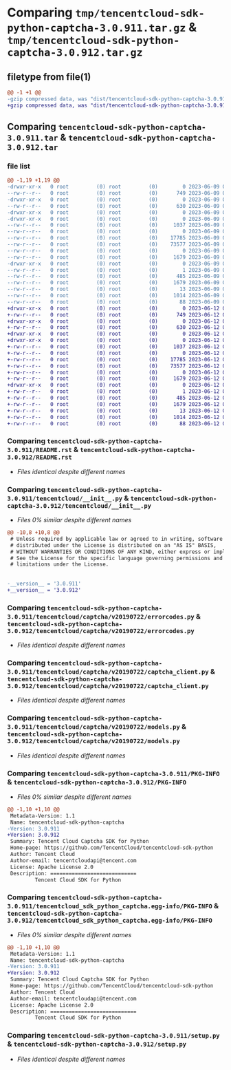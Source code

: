 # Comparing `tmp/tencentcloud-sdk-python-captcha-3.0.911.tar.gz` & `tmp/tencentcloud-sdk-python-captcha-3.0.912.tar.gz`

## filetype from file(1)

```diff
@@ -1 +1 @@
-gzip compressed data, was "dist/tencentcloud-sdk-python-captcha-3.0.911.tar", last modified: Fri Jun  9 02:13:36 2023, max compression
+gzip compressed data, was "dist/tencentcloud-sdk-python-captcha-3.0.912.tar", last modified: Mon Jun 12 02:58:06 2023, max compression
```

## Comparing `tencentcloud-sdk-python-captcha-3.0.911.tar` & `tencentcloud-sdk-python-captcha-3.0.912.tar`

### file list

```diff
@@ -1,19 +1,19 @@
-drwxr-xr-x   0 root         (0) root         (0)        0 2023-06-09 02:13:36.000000 tencentcloud-sdk-python-captcha-3.0.911/
--rw-r--r--   0 root         (0) root         (0)      749 2023-06-09 02:13:36.000000 tencentcloud-sdk-python-captcha-3.0.911/README.rst
-drwxr-xr-x   0 root         (0) root         (0)        0 2023-06-09 02:13:36.000000 tencentcloud-sdk-python-captcha-3.0.911/tencentcloud/
--rw-r--r--   0 root         (0) root         (0)      630 2023-06-09 02:13:36.000000 tencentcloud-sdk-python-captcha-3.0.911/tencentcloud/__init__.py
-drwxr-xr-x   0 root         (0) root         (0)        0 2023-06-09 02:13:36.000000 tencentcloud-sdk-python-captcha-3.0.911/tencentcloud/captcha/
-drwxr-xr-x   0 root         (0) root         (0)        0 2023-06-09 02:13:36.000000 tencentcloud-sdk-python-captcha-3.0.911/tencentcloud/captcha/v20190722/
--rw-r--r--   0 root         (0) root         (0)     1037 2023-06-09 02:13:36.000000 tencentcloud-sdk-python-captcha-3.0.911/tencentcloud/captcha/v20190722/errorcodes.py
--rw-r--r--   0 root         (0) root         (0)        0 2023-06-09 02:13:36.000000 tencentcloud-sdk-python-captcha-3.0.911/tencentcloud/captcha/v20190722/__init__.py
--rw-r--r--   0 root         (0) root         (0)    17785 2023-06-09 02:13:36.000000 tencentcloud-sdk-python-captcha-3.0.911/tencentcloud/captcha/v20190722/captcha_client.py
--rw-r--r--   0 root         (0) root         (0)    73577 2023-06-09 02:13:36.000000 tencentcloud-sdk-python-captcha-3.0.911/tencentcloud/captcha/v20190722/models.py
--rw-r--r--   0 root         (0) root         (0)        0 2023-06-09 02:13:36.000000 tencentcloud-sdk-python-captcha-3.0.911/tencentcloud/captcha/__init__.py
--rw-r--r--   0 root         (0) root         (0)     1679 2023-06-09 02:13:36.000000 tencentcloud-sdk-python-captcha-3.0.911/PKG-INFO
-drwxr-xr-x   0 root         (0) root         (0)        0 2023-06-09 02:13:36.000000 tencentcloud-sdk-python-captcha-3.0.911/tencentcloud_sdk_python_captcha.egg-info/
--rw-r--r--   0 root         (0) root         (0)        1 2023-06-09 02:13:36.000000 tencentcloud-sdk-python-captcha-3.0.911/tencentcloud_sdk_python_captcha.egg-info/dependency_links.txt
--rw-r--r--   0 root         (0) root         (0)      485 2023-06-09 02:13:36.000000 tencentcloud-sdk-python-captcha-3.0.911/tencentcloud_sdk_python_captcha.egg-info/SOURCES.txt
--rw-r--r--   0 root         (0) root         (0)     1679 2023-06-09 02:13:36.000000 tencentcloud-sdk-python-captcha-3.0.911/tencentcloud_sdk_python_captcha.egg-info/PKG-INFO
--rw-r--r--   0 root         (0) root         (0)       13 2023-06-09 02:13:36.000000 tencentcloud-sdk-python-captcha-3.0.911/tencentcloud_sdk_python_captcha.egg-info/top_level.txt
--rw-r--r--   0 root         (0) root         (0)     1014 2023-06-09 02:13:36.000000 tencentcloud-sdk-python-captcha-3.0.911/setup.py
--rw-r--r--   0 root         (0) root         (0)       88 2023-06-09 02:13:36.000000 tencentcloud-sdk-python-captcha-3.0.911/setup.cfg
+drwxr-xr-x   0 root         (0) root         (0)        0 2023-06-12 02:58:06.000000 tencentcloud-sdk-python-captcha-3.0.912/
+-rw-r--r--   0 root         (0) root         (0)      749 2023-06-12 02:58:06.000000 tencentcloud-sdk-python-captcha-3.0.912/README.rst
+drwxr-xr-x   0 root         (0) root         (0)        0 2023-06-12 02:58:06.000000 tencentcloud-sdk-python-captcha-3.0.912/tencentcloud/
+-rw-r--r--   0 root         (0) root         (0)      630 2023-06-12 02:58:06.000000 tencentcloud-sdk-python-captcha-3.0.912/tencentcloud/__init__.py
+drwxr-xr-x   0 root         (0) root         (0)        0 2023-06-12 02:58:06.000000 tencentcloud-sdk-python-captcha-3.0.912/tencentcloud/captcha/
+drwxr-xr-x   0 root         (0) root         (0)        0 2023-06-12 02:58:06.000000 tencentcloud-sdk-python-captcha-3.0.912/tencentcloud/captcha/v20190722/
+-rw-r--r--   0 root         (0) root         (0)     1037 2023-06-12 02:58:06.000000 tencentcloud-sdk-python-captcha-3.0.912/tencentcloud/captcha/v20190722/errorcodes.py
+-rw-r--r--   0 root         (0) root         (0)        0 2023-06-12 02:58:06.000000 tencentcloud-sdk-python-captcha-3.0.912/tencentcloud/captcha/v20190722/__init__.py
+-rw-r--r--   0 root         (0) root         (0)    17785 2023-06-12 02:58:06.000000 tencentcloud-sdk-python-captcha-3.0.912/tencentcloud/captcha/v20190722/captcha_client.py
+-rw-r--r--   0 root         (0) root         (0)    73577 2023-06-12 02:58:06.000000 tencentcloud-sdk-python-captcha-3.0.912/tencentcloud/captcha/v20190722/models.py
+-rw-r--r--   0 root         (0) root         (0)        0 2023-06-12 02:58:06.000000 tencentcloud-sdk-python-captcha-3.0.912/tencentcloud/captcha/__init__.py
+-rw-r--r--   0 root         (0) root         (0)     1679 2023-06-12 02:58:06.000000 tencentcloud-sdk-python-captcha-3.0.912/PKG-INFO
+drwxr-xr-x   0 root         (0) root         (0)        0 2023-06-12 02:58:06.000000 tencentcloud-sdk-python-captcha-3.0.912/tencentcloud_sdk_python_captcha.egg-info/
+-rw-r--r--   0 root         (0) root         (0)        1 2023-06-12 02:58:06.000000 tencentcloud-sdk-python-captcha-3.0.912/tencentcloud_sdk_python_captcha.egg-info/dependency_links.txt
+-rw-r--r--   0 root         (0) root         (0)      485 2023-06-12 02:58:06.000000 tencentcloud-sdk-python-captcha-3.0.912/tencentcloud_sdk_python_captcha.egg-info/SOURCES.txt
+-rw-r--r--   0 root         (0) root         (0)     1679 2023-06-12 02:58:06.000000 tencentcloud-sdk-python-captcha-3.0.912/tencentcloud_sdk_python_captcha.egg-info/PKG-INFO
+-rw-r--r--   0 root         (0) root         (0)       13 2023-06-12 02:58:06.000000 tencentcloud-sdk-python-captcha-3.0.912/tencentcloud_sdk_python_captcha.egg-info/top_level.txt
+-rw-r--r--   0 root         (0) root         (0)     1014 2023-06-12 02:58:06.000000 tencentcloud-sdk-python-captcha-3.0.912/setup.py
+-rw-r--r--   0 root         (0) root         (0)       88 2023-06-12 02:58:06.000000 tencentcloud-sdk-python-captcha-3.0.912/setup.cfg
```

### Comparing `tencentcloud-sdk-python-captcha-3.0.911/README.rst` & `tencentcloud-sdk-python-captcha-3.0.912/README.rst`

 * *Files identical despite different names*

### Comparing `tencentcloud-sdk-python-captcha-3.0.911/tencentcloud/__init__.py` & `tencentcloud-sdk-python-captcha-3.0.912/tencentcloud/__init__.py`

 * *Files 0% similar despite different names*

```diff
@@ -10,8 +10,8 @@
 # Unless required by applicable law or agreed to in writing, software
 # distributed under the License is distributed on an "AS IS" BASIS,
 # WITHOUT WARRANTIES OR CONDITIONS OF ANY KIND, either express or implied.
 # See the License for the specific language governing permissions and
 # limitations under the License.
 
 
-__version__ = '3.0.911'
+__version__ = '3.0.912'
```

### Comparing `tencentcloud-sdk-python-captcha-3.0.911/tencentcloud/captcha/v20190722/errorcodes.py` & `tencentcloud-sdk-python-captcha-3.0.912/tencentcloud/captcha/v20190722/errorcodes.py`

 * *Files identical despite different names*

### Comparing `tencentcloud-sdk-python-captcha-3.0.911/tencentcloud/captcha/v20190722/captcha_client.py` & `tencentcloud-sdk-python-captcha-3.0.912/tencentcloud/captcha/v20190722/captcha_client.py`

 * *Files identical despite different names*

### Comparing `tencentcloud-sdk-python-captcha-3.0.911/tencentcloud/captcha/v20190722/models.py` & `tencentcloud-sdk-python-captcha-3.0.912/tencentcloud/captcha/v20190722/models.py`

 * *Files identical despite different names*

### Comparing `tencentcloud-sdk-python-captcha-3.0.911/PKG-INFO` & `tencentcloud-sdk-python-captcha-3.0.912/PKG-INFO`

 * *Files 0% similar despite different names*

```diff
@@ -1,10 +1,10 @@
 Metadata-Version: 1.1
 Name: tencentcloud-sdk-python-captcha
-Version: 3.0.911
+Version: 3.0.912
 Summary: Tencent Cloud Captcha SDK for Python
 Home-page: https://github.com/TencentCloud/tencentcloud-sdk-python
 Author: Tencent Cloud
 Author-email: tencentcloudapi@tencent.com
 License: Apache License 2.0
 Description: ============================
         Tencent Cloud SDK for Python
```

### Comparing `tencentcloud-sdk-python-captcha-3.0.911/tencentcloud_sdk_python_captcha.egg-info/PKG-INFO` & `tencentcloud-sdk-python-captcha-3.0.912/tencentcloud_sdk_python_captcha.egg-info/PKG-INFO`

 * *Files 0% similar despite different names*

```diff
@@ -1,10 +1,10 @@
 Metadata-Version: 1.1
 Name: tencentcloud-sdk-python-captcha
-Version: 3.0.911
+Version: 3.0.912
 Summary: Tencent Cloud Captcha SDK for Python
 Home-page: https://github.com/TencentCloud/tencentcloud-sdk-python
 Author: Tencent Cloud
 Author-email: tencentcloudapi@tencent.com
 License: Apache License 2.0
 Description: ============================
         Tencent Cloud SDK for Python
```

### Comparing `tencentcloud-sdk-python-captcha-3.0.911/setup.py` & `tencentcloud-sdk-python-captcha-3.0.912/setup.py`

 * *Files identical despite different names*

